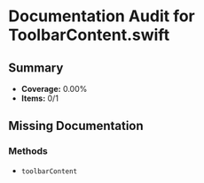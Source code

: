 # Documentation Audit for ToolbarContent.swift

## Summary

- **Coverage:** 0.00%
- **Items:** 0/1

## Missing Documentation

### Methods
- `toolbarContent`
